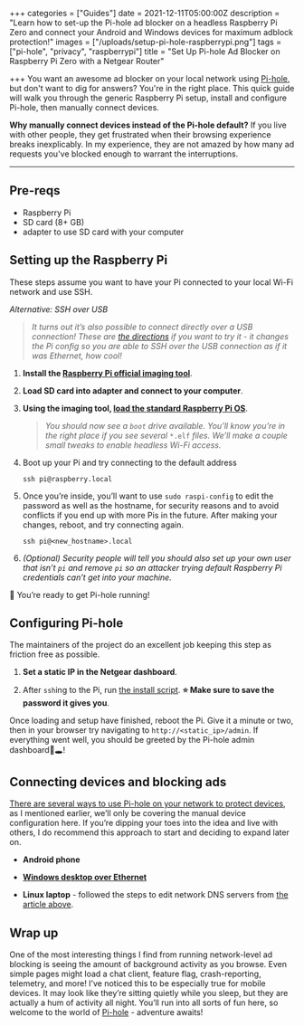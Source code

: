 +++
categories = ["Guides"]
date = 2021-12-11T05:00:00Z
description = "Learn how to set-up the Pi-hole ad blocker on a headless Raspberry Pi Zero and connect your Android and Windows devices for maximum adblock protection!"
images = ["/uploads/setup-pi-hole-raspberrypi.png"]
tags = ["pi-hole", "privacy", "raspberrypi"]
title = "Set Up Pi-hole Ad Blocker on Raspberry Pi Zero with a Netgear Router"

+++
You want an awesome ad blocker on your local network using [Pi-hole](https://pi-hole.net), but don't want to dig for answers? You're in the right place. This quick guide will walk you through the generic Raspberry Pi setup, install and configure Pi-hole, then manually connect devices.

**Why manually connect devices instead of the Pi-hole default?** If you live with other people, they get frustrated when their browsing experience breaks inexplicably. In my experience, they are not amazed by how many ad requests you've blocked enough to warrant the interruptions.

---

## Pre-reqs

- Raspberry Pi
- SD card (8+ GB)
- adapter to use SD card with your computer

## Setting up the Raspberry Pi

These steps assume you want to have your Pi connected to your local Wi-Fi network and use SSH.

_Alternative: SSH over USB_
> _It turns out it’s also possible to connect directly over a USB connection! These are [the directions](https://howchoo.com/pi/raspberry-pi-gadget-mode) if you want to try it - it changes the Pi config so you are able to SSH over the USB connection as if it was Ethernet, how cool!_


1. **Install the [Raspberry Pi official imaging tool](https://www.raspberrypi.com/software/)**.

2. **Load SD card into adapter and connect to your computer**.

3. **Using the imaging tool, [load the standard Raspberry Pi OS](https://www.youtube.com/watch?v=ntaXWS8Lk34)**.

     > *You should now see a `boot` drive available. You’ll know you’re in the    right place if you see several* `*.elf` *files. We’ll make a couple small tweaks to enable headless Wi-Fi access.*

4. Boot up your Pi and try connecting to the default address
    ```
    ssh pi@raspberry.local
    ```

5. Once you’re inside, you’ll want to use `sudo raspi-config` to edit the password as well as the hostname, for security reasons and to avoid conflicts if you end up with more Pis in the future. After making your changes, reboot, and try connecting again.
    ```
    ssh pi@<new_hostname>.local
    ```


6. _(Optional) Security people will tell you should also set up your own user that isn’t `pi` and remove `pi` so an attacker trying default Raspberry Pi credentials can’t get into your machine._

🤖 You’re ready to get Pi-hole running!

## Configuring Pi-hole

The maintainers of the project do an excellent job keeping this step as friction free as possible.

1. **Set a static IP in the Netgear dashboard**.

2. After `ssh`ing to the Pi, run [the install script](https://github.com/pi-hole/pi-hole#alternative-install-methods). **⭐ Make sure to save the password it gives you**.

Once loading and setup have finished, reboot the Pi. Give it a minute or two, then in your browser try navigating to `http://<static_ip>/admin`. If everything went well, you should be greeted by the Pi-hole admin dashboard🥧🕳!

## Connecting devices and blocking ads

[There are several ways to use Pi-hole on your network to protect devices](https://discourse.pi-hole.net/t/how-do-i-configure-my-devices-to-use-pi-hole-as-their-dns-server/245), as I mentioned earlier, we’ll only be covering the manual device configuration here. If you’re dipping your toes into the idea and live with others, I do recommend this approach to start and deciding to expand later on.

- **Android phone**

- [**Windows desktop over Ethernet**](https://www.windowscentral.com/how-change-your-pcs-dns-settings-windows-10)

- **Linux laptop** - followed the steps to edit network DNS servers from [the article above](https://discourse.pi-hole.net/t/how-do-i-configure-my-devices-to-use-pi-hole-as-their-dns-server/245).

## Wrap up

One of the most interesting things I find from running network-level ad blocking is seeing the amount of background activity as you browse. Even simple pages might load a chat client, feature flag, crash-reporting, telemetry, and more! I’ve noticed this to be especially true for mobile devices. It may look like they’re sitting quietly while you sleep, but they are actually a hum of activity all night. You’ll run into all sorts of fun here, so welcome to the world of [Pi-hole](https://pi-hole.net) - adventure awaits!